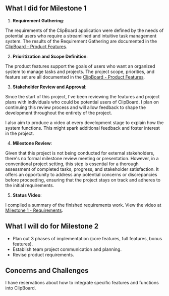 ## What I did for Milestone 1

1. **Requirement Gathering**: 

The requirements of the ClipBoard application were defined by the needs of potential users who require a streamlined and intuitive task management system. The results of the Requirement Gathering are documented in the [ClipBoard - Product Features](ClipBoard-ProductFeatures.md).

2. **Prioritization and Scope Definition**: 

The product features support the goals of users who want an organized system to manage tasks and projects. The project scope, priorities, and feature set are all documented in the [ClipBoard - Product Features](ClipBoard-ProductFeatures.md).

3. **Stakeholder Review and Approval**: 

Since the start of this project, I've been reviewing the features and project plans with individuals who could be potential users of ClipBoard. I plan on continuing this review process and will allow feedback to shape the development throughout the entirety of the project.

I also aim to produce a video at every development stage to explain how the system functions. This might spark additional feedback and foster interest in the project.

4. **Milestone Review**: 

Given that this project is not being conducted for external stakeholders, there's no formal milestone review meeting or presentation. However, in a conventional project setting, this step is essential for a thorough assessment of completed tasks, progress, and stakeholder satisfaction. It offers an opportunity to address any potential concerns or discrepancies before proceeding, ensuring that the project stays on track and adheres to the initial requirements.

5. **Status Video**: 

I compiled a summary of the finished requirements work. View the video at [Milestone 1 - Requirements](Video.md).

## What I will do for Milestone 2

- Plan out 3 phases of implementation (core features, full features, bonus features).
- Establish team project communication and planning.
- Revise product requirements.

## Concerns and Challenges

I have reservations about how to integrate specific features and functions into ClipBoard.
